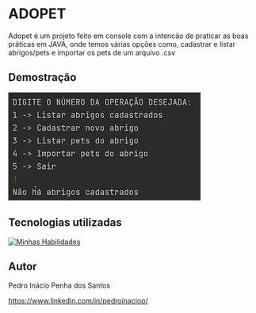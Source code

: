 # ADOPET

 Adopet é um projeto feito em console com a intencão de praticar as boas práticas em JAVA, onde temos várias opções como, cadastrar e listar abrigos/pets e importar os pets de um arquivo .csv

## Demostração
![Imagem de demonstração](https://github.com/pedroinaciop/zndental-api/blob/main/images/adopet.png)

## Tecnologias utilizadas
[![Minhas Habilidades](https://skillicons.dev/icons?i=java,idea)](https://skillicons.dev)

## Autor

Pedro Inácio Penha dos Santos

https://www.linkedin.com/in/pedroinaciop/
